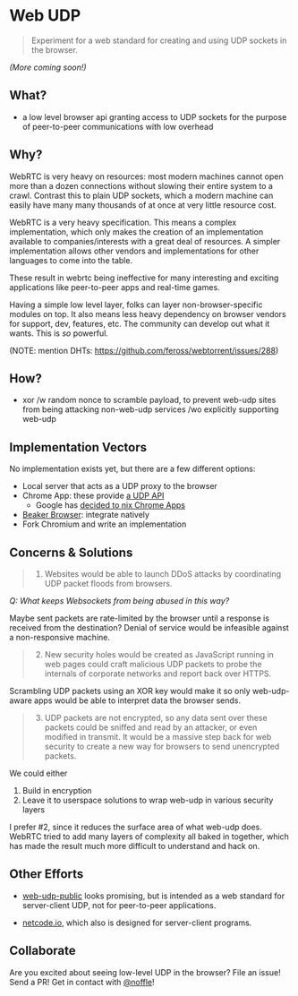 # Web UDP
> Experiment for a web standard for creating and using UDP sockets in the browser.

*(More coming soon!)*

## What?

- a low level browser api granting access to UDP sockets for the purpose of peer-to-peer communications with low overhead

## Why?

WebRTC is very heavy on resources: most modern machines cannot open more than a
dozen connections without slowing their entire system to a crawl. Contrast this
to plain UDP sockets, which a modern machine can easily have many many thousands
of at once at very little resource cost.

WebRTC is a very heavy specification. This means a complex implementation, which
only makes the creation of an implementation available to companies/interests
with a great deal of resources. A simpler implementation allows other vendors
and implementations for other languages to come into the table.

These result in webrtc being ineffective for many interesting and exciting
applications like peer-to-peer apps and real-time games.

Having a simple low level layer, folks can layer non-browser-specific modules on
top. It also means less heavy dependency on browser vendors for support, dev,
features, etc. The community can develop out what it wants. This is *so*
powerful.

(NOTE: mention DHTs: https://github.com/feross/webtorrent/issues/288)

## How?

- xor /w random nonce to scramble payload, to prevent web-udp sites from being
  attacking non-web-udp services /wo explicitly supporting web-udp

## Implementation Vectors

No implementation exists yet, but there are a few different options:

- Local server that acts as a UDP proxy to the browser
- Chrome App: these provide [a UDP API](https://developer.chrome.com/apps/sockets_udp)
  - Google has [decided to nix Chrome Apps](https://blog.chromium.org/2016/08/from-chrome-apps-to-web.html)
- [Beaker Browser](https://github.com/beakerbrowser/beaker): integrate natively
- Fork Chromium and write an implementation

## Concerns & Solutions

> 1. Websites would be able to launch DDoS attacks by coordinating UDP packet
>    floods from browsers.

*Q: What keeps Websockets from being abused in this way?*

Maybe sent packets are rate-limited by the browser until a response is received
from the destination? Denial of service would be infeasible against a
non-responsive machine.

> 2. New security holes would be created as JavaScript running in web pages
>    could craft malicious UDP packets to probe the internals of corporate
>    networks and report back over HTTPS.

Scrambling UDP packets using an XOR key would make it so only web-udp-aware apps
would be able to interpret data the browser sends.

> 3. UDP packets are not encrypted, so any data sent over these packets could be
>    sniffed and read by an attacker, or even modified in transmit. It would be
>    a massive step back for web security to create a new way for browsers to
>    send unencrypted packets.

We could either

1. Build in encryption
2. Leave it to userspace solutions to wrap web-udp in various security layers

I prefer #2, since it reduces the surface area of what web-udp does. WebRTC
tried to add many layers of complexity all baked in together, which has made the
result much more difficult to understand and hack on.

## Other Efforts

- [web-udp-public](https://github.com/Maksims/web-udp-public/) looks promising,
  but is intended as a web standard for server-client UDP, not for peer-to-peer
  applications.

- [netcode.io](https://github.com/RedpointGames/netcode.io-browser), which also
  is designed for server-client programs.

## Collaborate

Are you excited about seeing low-level UDP in the browser? File an issue! Send a
PR! Get in contact with [@noffle](https://twitter.com/noffle)!
